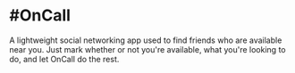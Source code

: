 #OnCall
======

A lightweight social networking app used to find friends who are available near you. Just mark whether or not you're available, what you're looking to do, and let OnCall do the rest. 
